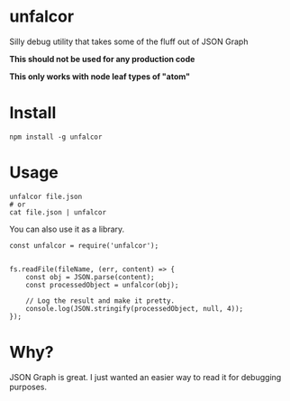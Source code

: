 # unfalcor
Silly debug utility that takes some of the fluff out of JSON Graph

**This should not be used for any production code**

**This only works with node leaf types of "atom"**

Install
=======

    npm install -g unfalcor


Usage
=====

    unfalcor file.json
    # or
    cat file.json | unfalcor


You can also use it as a library.

    const unfalcor = require('unfalcor');

    
    fs.readFile(fileName, (err, content) => {
        const obj = JSON.parse(content);
        const processedObject = unfalcor(obj);
        
        // Log the result and make it pretty.
        console.log(JSON.stringify(processedObject, null, 4));
    });


Why?
====

JSON Graph is great. I just wanted an easier way to read it for debugging purposes.
